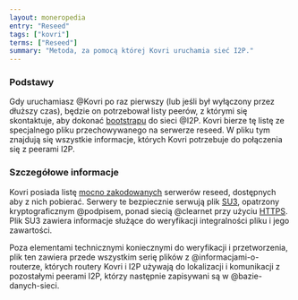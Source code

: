```yaml
---
layout: moneropedia
entry: "Reseed"
tags: ["kovri"]
terms: ["Reseed"]
summary: "Metoda, za pomocą której Kovri uruchamia sieć I2P."
---
```


### Podstawy

Gdy uruchamiasz @Kovri po raz pierwszy (lub jeśli był wyłączony przez dłuższy czas), będzie on potrzebował listy peerów, z którymi się skontaktuje, aby dokonać [bootstrapu](https://en.wikipedia.org/wiki/Bootstrap) do sieci @I2P. Kovri bierze tę listę ze specjalnego pliku przechowywanego na serwerze reseed. W pliku tym znajdują się wszystkie informacje, których Kovri potrzebuje do połączenia się z peerami I2P.

### Szczegółowe informacje

Kovri posiada listę [mocno zakodowanych](https://en.wikipedia.org/wiki/Hard-coded) serwerów reseed, dostępnych aby z nich pobierać. Serwery te bezpiecznie serwują plik [SU3](https://geti2p.net/spec/updates#su3), opatrzony kryptograficznym @podpisem, ponad siecią @clearnet przy użyciu [HTTPS](https://en.wikipedia.org/wiki/HTTPS). Plik SU3 zawiera informacje służące do weryfikacji integralności pliku i jego zawartości.

Poza elementami technicznymi koniecznymi do weryfikacji i przetworzenia, plik ten zawiera przede wszystkim serię plików z @informacjami-o-routerze, których routery Kovri i I2P używają do lokalizacji i komunikacji z pozostałymi peerami I2P, którzy następnie zapisywani są w @bazie-danych-sieci.

